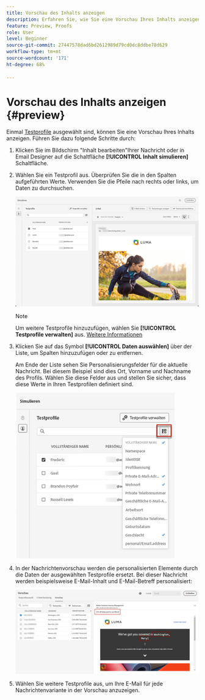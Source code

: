 ```yaml
---
title: Vorschau des Inhalts anzeigen
description: Erfahren Sie, wie Sie eine Vorschau Ihres Inhalts anzeigen können.
feature: Preview, Proofs
role: User
level: Beginner
source-git-commit: 27447578dad6bd2612989d79cd0dc8ddbe78d629
workflow-type: tm+mt
source-wordcount: '171'
ht-degree: 68%

---
```


# Vorschau des Inhalts anzeigen {#preview}

Einmal [Testprofile](test-profiles.md) ausgewählt sind, können Sie eine Vorschau Ihres Inhalts anzeigen. Führen Sie dazu folgende Schritte durch:

1. Klicken Sie im Bildschirm &quot;Inhalt bearbeiten&quot;Ihrer Nachricht oder in Email Designer auf die Schaltfläche **[!UICONTROL Inhalt simulieren]** Schaltfläche.

1. Wählen Sie ein Testprofil aus. Überprüfen Sie die in den Spalten aufgeführten Werte. Verwenden Sie die Pfeile nach rechts oder links, um Daten zu durchsuchen.

   ![](../email/assets/preview-select-profile.png)

   >[!NOTE]
   >
   >Um weitere Testprofile hinzuzufügen, wählen Sie **[!UICONTROL Testprofile verwalten]** aus. [Weitere Informationen](test-profiles.md)

1. Klicken Sie auf das Symbol **[!UICONTROL Daten auswählen]** über der Liste, um Spalten hinzuzufügen oder zu entfernen.

   Am Ende der Liste sehen Sie Personalisierungsfelder für die aktuelle Nachricht. Bei diesem Beispiel sind dies Ort, Vorname und Nachname des Profils. Wählen Sie diese Felder aus und stellen Sie sicher, dass diese Werte in Ihren Testprofilen definiert sind.

   ![](../email/assets/preview-select-data.png)

1. In der Nachrichtenvorschau werden die personalisierten Elemente durch die Daten der ausgewählten Testprofile ersetzt. Bei dieser Nachricht werden beispielsweise E-Mail-Inhalt und E-Mail-Betreff personalisiert:

   ![](../email/assets/preview-test-profile.png)

1. Wählen Sie weitere Testprofile aus, um Ihre E-Mail für jede Nachrichtenvariante in der Vorschau anzuzeigen.
